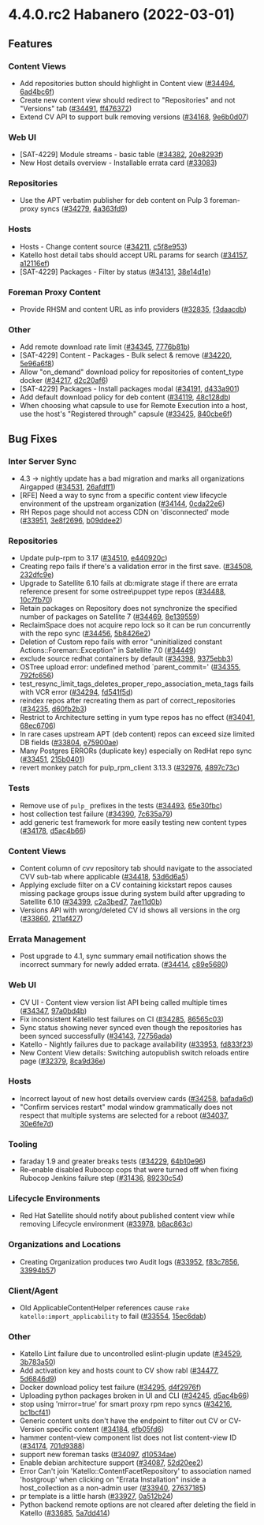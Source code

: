 # 4.4.0.rc2 Habanero (2022-03-01)

## Features

### Content Views
 * Add repositories button should highlight in Content view ([#34494](https://projects.theforeman.org/issues/34494), [6ad4bc6f](https://github.com/Katello/katello.git/commit/6ad4bc6feb55d45fba938abbdb6ceb50320010b4))
 * Create new content view should redirect to "Repositories" and not "Versions" tab ([#34491](https://projects.theforeman.org/issues/34491), [ff476372](https://github.com/Katello/katello.git/commit/ff476372ba70dc3c8f991cac5bcccf5a35e0d7c2))
 * Extend CV API to support bulk removing versions ([#34168](https://projects.theforeman.org/issues/34168), [9e6b0d07](https://github.com/Katello/katello.git/commit/9e6b0d07ef198f7a0d55399e536844cb0908150b))

### Web UI
 * [SAT-4229] Module streams - basic table ([#34382](https://projects.theforeman.org/issues/34382), [20e8293f](https://github.com/Katello/katello.git/commit/20e8293fb58fb2a9a9ef43b7fdd37a78103d558a))
 * New Host details overview - Installable errata card ([#33083](https://projects.theforeman.org/issues/33083))

### Repositories
 * Use the APT verbatim publisher for deb content on Pulp 3 foreman-proxy syncs ([#34279](https://projects.theforeman.org/issues/34279), [4a363fd9](https://github.com/Katello/katello.git/commit/4a363fd945d56ad48f6a30446d9c16320819d4a5))

### Hosts
 * Hosts - Change content source ([#34211](https://projects.theforeman.org/issues/34211), [c5f8e953](https://github.com/Katello/katello.git/commit/c5f8e9532e61f9e5c7ec648decf81660628dd4ba))
 * Katello host detail tabs should accept URL params for search ([#34157](https://projects.theforeman.org/issues/34157), [a12116ef](https://github.com/Katello/katello.git/commit/a12116ef4cb843c87ca9f149b1b573cd14afb03c))
 * [SAT-4229] Packages - Filter by status ([#34131](https://projects.theforeman.org/issues/34131), [38e14d1e](https://github.com/Katello/katello.git/commit/38e14d1e02d73b430ca97fd813c6ac397ac707ee))

### Foreman Proxy Content
 * Provide RHSM and content URL as info providers ([#32835](https://projects.theforeman.org/issues/32835), [f3daacdb](https://github.com/Katello/katello.git/commit/f3daacdb4f2cb5d13e11401db708b41a0ed1644d))

### Other
 * Add remote download rate limit ([#34345](https://projects.theforeman.org/issues/34345), [7776b81b](https://github.com/Katello/katello.git/commit/7776b81ba39ded5eee3d7cc60dd793640b56132f))
 * [SAT-4229] Content - Packages - Bulk select & remove ([#34220](https://projects.theforeman.org/issues/34220), [5e96a6f8](https://github.com/Katello/katello.git/commit/5e96a6f83e47ce3fe56862bde67d0d0b1c92bcb7))
 * Allow "on_demand" download policy for repositories of content_type docker ([#34217](https://projects.theforeman.org/issues/34217), [d2c20af6](https://github.com/Katello/katello.git/commit/d2c20af6911adb02ca9005350a9f2c1ad1f8140b))
 * [SAT-4229] Packages - Install packages modal ([#34191](https://projects.theforeman.org/issues/34191), [d433a901](https://github.com/Katello/katello.git/commit/d433a901c0247b699ff742791367ecd73dd304e5))
 * Add default download policy for deb content ([#34119](https://projects.theforeman.org/issues/34119), [48c128db](https://github.com/Katello/katello.git/commit/48c128db02a1d9e95a81e371f4d9229ae25ebb5b))
 * When choosing what capsule to use for Remote Execution into a host, use the host's "Registered through" capsule ([#33425](https://projects.theforeman.org/issues/33425), [840cbe6f](https://github.com/Katello/katello.git/commit/840cbe6ff546582272ebacf479c25f03c3946c7a))

## Bug Fixes

### Inter Server Sync
 * 4.3 -> nightly update has a bad migration and marks all organizations Airgapped ([#34531](https://projects.theforeman.org/issues/34531), [26afdff1](https://github.com/Katello/katello.git/commit/26afdff1d4917f7b12316c616b28c572bd79c47e))
 *  [RFE] Need a way to sync from a specific content view lifecycle environment of the upstream organization ([#34144](https://projects.theforeman.org/issues/34144), [0cda22e6](https://github.com/Katello/katello.git/commit/0cda22e6c989d5897bd19b936dead485d7290b73))
 * RH Repos page should not access CDN on 'disconnected' mode ([#33951](https://projects.theforeman.org/issues/33951), [3e8f2696](https://github.com/Katello/katello.git/commit/3e8f26961ff2a84a1de0b5dea197ea49a514d391), [b09ddee2](https://github.com/Katello/katello.git/commit/b09ddee2f2c395c86f2f8c6cc862cc680f9debea))

### Repositories
 * Update pulp-rpm to 3.17 ([#34510](https://projects.theforeman.org/issues/34510), [e440920c](https://github.com/Katello/katello.git/commit/e440920cdaf7383c9d427905bf2115e2684ed3e8))
 * Creating repo fails if there's a validation error in the first save. ([#34508](https://projects.theforeman.org/issues/34508), [232dfc9e](https://github.com/Katello/katello.git/commit/232dfc9e6fc83ddbf13e93c216640ee952229d12))
 * Upgrade to Satellite 6.10 fails at db:migrate stage if there are errata reference present for some ostree\puppet type repos ([#34488](https://projects.theforeman.org/issues/34488), [10c7fb70](https://github.com/Katello/katello.git/commit/10c7fb7083f07d6142ca48f0b8b1061464458e91))
 * Retain packages on Repository does not synchronize the specified number of packages on Satellite 7 ([#34469](https://projects.theforeman.org/issues/34469), [8e139559](https://github.com/Katello/katello.git/commit/8e139559acf5010c163278829b3a06f5369b2c53))
 * ReclaimSpace does not acquire repo lock so it can be run concurrently with the repo sync ([#34456](https://projects.theforeman.org/issues/34456), [5b8426e2](https://github.com/Katello/katello.git/commit/5b8426e20f4b5812375ed416180f2181ec94312a))
 * Deletion of Custom repo fails with error "uninitialized constant Actions::Foreman::Exception" in Satellite 7.0 ([#34449](https://projects.theforeman.org/issues/34449))
 * exclude source redhat containers by default ([#34398](https://projects.theforeman.org/issues/34398), [9375ebb3](https://github.com/Katello/katello.git/commit/9375ebb3f9c9a2ae5a1467ac4c6f937a2d3092c3))
 * OSTree upload error: undefined method `parent_commit=' ([#34355](https://projects.theforeman.org/issues/34355), [792fc656](https://github.com/Katello/katello.git/commit/792fc6561220486873616828dfcba55a316a1712))
 * test_resync_limit_tags_deletes_proper_repo_association_meta_tags fails with VCR error ([#34294](https://projects.theforeman.org/issues/34294), [fd541f5d](https://github.com/Katello/katello.git/commit/fd541f5d384c619e76ce2a4c5533a64ad0d8044f))
 * reindex repos after recreating them as part of correct_repositories ([#34235](https://projects.theforeman.org/issues/34235), [d60fb2b3](https://github.com/Katello/katello.git/commit/d60fb2b3bc6cc087afec8822cf8ff45cb33b7f6a))
 * Restrict to Architecture setting in yum type repos has no effect ([#34041](https://projects.theforeman.org/issues/34041), [68ec6706](https://github.com/Katello/katello.git/commit/68ec6706a796181c9bc57bc73b75002f616f334e))
 * In rare cases upstream APT (deb content) repos can exceed size limited DB fields ([#33804](https://projects.theforeman.org/issues/33804), [e75900ae](https://github.com/Katello/katello.git/commit/e75900ae6383ed62bf2a2b02039e9eaf46bfb78c))
 * Many Postgres ERRORs (duplicate key) especially on RedHat repo sync ([#33451](https://projects.theforeman.org/issues/33451), [215b0401](https://github.com/Katello/katello.git/commit/215b0401dcdda07ecf300d1751b43c2062f461e3))
 * revert monkey patch for pulp_rpm_client 3.13.3 ([#32976](https://projects.theforeman.org/issues/32976), [4897c73c](https://github.com/Katello/katello.git/commit/4897c73c45f375077b41316e301c44348e5a776e))

### Tests
 * Remove use of `pulp_` prefixes in the tests ([#34493](https://projects.theforeman.org/issues/34493), [65e30fbc](https://github.com/Katello/katello.git/commit/65e30fbc00176964949274400a6613bb308231d3))
 * host collection test failure ([#34390](https://projects.theforeman.org/issues/34390), [7c635a79](https://github.com/Katello/katello.git/commit/7c635a798248703d1c5f4f8bcc99e2c1e60e8a23))
 * add generic test framework for more easily testing new content types ([#34178](https://projects.theforeman.org/issues/34178), [d5ac4b66](https://github.com/Katello/katello.git/commit/d5ac4b66dc4928c681e59a25a3a6f46019b3fb61))

### Content Views
 * Content column of cvv repository tab should navigate to the associated CVV sub-tab where applicable ([#34418](https://projects.theforeman.org/issues/34418), [53d6d6a5](https://github.com/Katello/katello.git/commit/53d6d6a54e528bf5126a6a29dc5e5e76b6ede026))
 * Applying exclude filter on a CV containing kickstart repos causes missing package groups issue during system build after upgrading to Satellite 6.10 ([#34399](https://projects.theforeman.org/issues/34399), [c2a3bed7](https://github.com/Katello/katello.git/commit/c2a3bed7f848717787d204baf361f56a8403fba8), [7ae11d0b](https://github.com/Katello/katello.git/commit/7ae11d0b4d62429c1df09eb8c2db19266d57e254))
 * Versions API with wrong/deleted CV id shows all versions in the org ([#33860](https://projects.theforeman.org/issues/33860), [211af427](https://github.com/Katello/katello.git/commit/211af427cb65d74f8ef4d892d1d29c61a191bd84))

### Errata Management
 * Post upgrade to 4.1, sync summary email notification shows the incorrect summary for newly added errata. ([#34414](https://projects.theforeman.org/issues/34414), [c89e5680](https://github.com/Katello/katello.git/commit/c89e5680bf4c65e5203f9ed0ab1f6e85b313b40c))

### Web UI
 * CV UI -  Content view version list API being called multiple times ([#34347](https://projects.theforeman.org/issues/34347), [97a0bd4b](https://github.com/Katello/katello.git/commit/97a0bd4b93653978a475403b3a1bc3f502922388))
 * Fix inconsistent Katello test failures on CI ([#34285](https://projects.theforeman.org/issues/34285), [86565c03](https://github.com/Katello/katello.git/commit/86565c03d852369fa0fa40106d7340b3a8cee51f))
 * Sync status showing never synced even though the repositories has been synced successfully ([#34143](https://projects.theforeman.org/issues/34143), [72756ada](https://github.com/Katello/katello.git/commit/72756ada8c9382b25e4b03d2aaa5ce3b996077c2))
 * Katello - Nightly failures due to package availability ([#33953](https://projects.theforeman.org/issues/33953), [fd833f23](https://github.com/Katello/katello.git/commit/fd833f23e9a69ee8ba035660c339b6e25c1a6d64))
 * New Content View details: Switching autopublish switch reloads entire page ([#32379](https://projects.theforeman.org/issues/32379), [8ca9d36e](https://github.com/Katello/katello.git/commit/8ca9d36efa44b8f2fa0982b066e7483989407fec))

### Hosts
 * Incorrect layout of new host details overview cards ([#34258](https://projects.theforeman.org/issues/34258), [bafada6d](https://github.com/Katello/katello.git/commit/bafada6dd069a3f1715b936cf9d1053a94b06bd9))
 * "Confirm services restart" modal window grammatically does not respect that multiple systems are selected for a reboot ([#34037](https://projects.theforeman.org/issues/34037), [30e6fe7d](https://github.com/Katello/katello.git/commit/30e6fe7d91d6296bb02830e4afaa3f66bee38795))

### Tooling
 * faraday 1.9 and greater breaks tests ([#34229](https://projects.theforeman.org/issues/34229), [64b10e96](https://github.com/Katello/katello.git/commit/64b10e968117c79a441e3f9f1f253605722b2557))
 * Re-enable disabled Rubocop cops that were turned off when fixing Rubocop Jenkins failure step ([#31436](https://projects.theforeman.org/issues/31436), [89230c54](https://github.com/Katello/katello.git/commit/89230c545f5775c347d3bb259cacf89c665e5790))

### Lifecycle Environments
 * Red Hat Satellite should notify about published content view while removing Lifecycle environment ([#33978](https://projects.theforeman.org/issues/33978), [b8ac863c](https://github.com/Katello/katello.git/commit/b8ac863c19f28d000ecd503e5cba359639240dd3))

### Organizations and Locations
 * Creating Organization produces two Audit logs ([#33952](https://projects.theforeman.org/issues/33952), [f83c7856](https://github.com/Katello/katello.git/commit/f83c785650bf03d7f2db00e3aabd7faac9448983), [33994b57](https://github.com/Katello/katello.git/commit/33994b57ed3e28a09ed9974fe58108f856287790))

### Client/Agent
 * Old ApplicableContentHelper references cause `rake katello:import_applicability` to fail ([#33554](https://projects.theforeman.org/issues/33554), [15ec6dab](https://github.com/Katello/katello.git/commit/15ec6dab54333667ed1a98b3556445f2b56ce57f))

### Other
 * Katello Lint failure due to uncontrolled eslint-plugin update ([#34529](https://projects.theforeman.org/issues/34529), [3b783a50](https://github.com/Katello/katello.git/commit/3b783a50eb2e5ae821ebaa07626e358495389dd5))
 * Add activation key and hosts count to CV show rabl ([#34477](https://projects.theforeman.org/issues/34477), [5d6846d9](https://github.com/Katello/katello.git/commit/5d6846d96d3a6c6e6ca6d9dfdb7a453f6331d756))
 * Docker download policy test failure ([#34295](https://projects.theforeman.org/issues/34295), [d4f2976f](https://github.com/Katello/katello.git/commit/d4f2976f4d28e574d291dcbb793afa02b7b8a363))
 * Uploading python packages broken in UI and CLI ([#34245](https://projects.theforeman.org/issues/34245), [d5ac4b66](https://github.com/Katello/katello.git/commit/d5ac4b66dc4928c681e59a25a3a6f46019b3fb61))
 * stop using 'mirror=true' for smart proxy rpm repo syncs  ([#34216](https://projects.theforeman.org/issues/34216), [bc1bcf41](https://github.com/Katello/katello.git/commit/bc1bcf41a559006e3ac96b9cb1ef0b24a0be9e19))
 * Generic content units don't have the endpoint to filter out CV or CV-Version specific content ([#34184](https://projects.theforeman.org/issues/34184), [efb05fd6](https://github.com/Katello/katello.git/commit/efb05fd6236b9036a037e0a607c2d45d1fd5a7b9))
 * hammer content-view component list does not list content-view ID ([#34174](https://projects.theforeman.org/issues/34174), [701d9388](https://github.com/Katello/hammer-cli-katello.git/commit/701d938830cc54357bafe19a4be6c857f58cc9dd))
 * support new foreman tasks ([#34097](https://projects.theforeman.org/issues/34097), [d10534ae](https://github.com/Katello/katello.git/commit/d10534ae36aef9843a7a200cf651062d0628e630))
 * Enable debian architecture support ([#34087](https://projects.theforeman.org/issues/34087), [52d20ee2](https://github.com/Katello/katello.git/commit/52d20ee20cf1865bbafb2e5bc3a6d05864217920))
 * Error Can't join 'Katello::ContentFacetRepository' to association named 'hostgroup' when clicking on "Errata Installation" inside a host_collection as a non-admin user ([#33940](https://projects.theforeman.org/issues/33940), [27637185](https://github.com/Katello/katello.git/commit/276371854df4323200b9b9414a9f7fea36fe5162))
 * pr template is a little harsh ([#33927](https://projects.theforeman.org/issues/33927), [0a512b24](https://github.com/Katello/katello.git/commit/0a512b242eaa92c03bb0c0d956b88f61c6c88e68))
 * Python backend remote options are not cleared after deleting the field in Katello ([#33685](https://projects.theforeman.org/issues/33685), [5a7dd414](https://github.com/Katello/katello.git/commit/5a7dd4147919010540fc8ea402cc1d072ffc5572))
